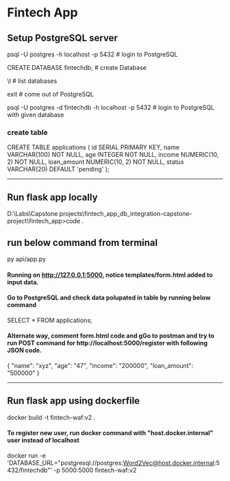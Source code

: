 # Fintech App

## Setup PostgreSQL server

psql -U postgres -h localhost -p 5432                   # login to PostgreSQL

CREATE DATABASE fintechdb;                              # create Database

\l                                                      # list databases

exit                                                    # come out of PostgreSQL

psql -U postgres -d fintechdb -h localhost -p 5432      # login to PostgreSQL with given database

### create table

CREATE TABLE applications (
    id SERIAL PRIMARY KEY,
    name VARCHAR(100) NOT NULL,
    age INTEGER NOT NULL,
    income NUMERIC(10, 2) NOT NULL,
    loan_amount NUMERIC(10, 2) NOT NULL,
    status VARCHAR(20) DEFAULT 'pending'
);

-------------------------------------------------------------------------------------------------------

## Run flask app locally
D:\Labs\Capstone projects\fintech_app_db_integration-capstone-project\fintech_app>code .
## run below command from terminal
py api/app.py

#### Running on http://127.0.0.1:5000, notice templates/form.html added to input data.

#### Go to PostgreSQL and check data polupated in table by running below command
SELECT * FROM applications;  

#### Alternate way, comment form.html code and gGo to postman and try to run POST command for http://localhost:5000/register with following JSON code.
{
  "name": "xyz",
  "age": "47",
  "income": "200000",
  "loan_amount": "500000"
}



-----------------------------------------------
## Run flask app using dockerfile

docker build -t fintech-waf:v2 .

#### To register new user, run docker command with "host.docker.internal" user instead of localhost

docker run -e 'DATABASE_URL="postgresql://postgres:Word2Vec@host.docker.internal:5432/fintechdb"' -p 5000:5000 fintech-waf:v2








